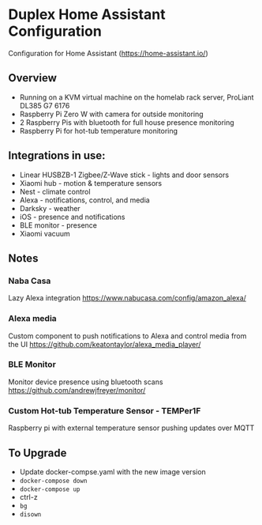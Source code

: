 # Duplex Home Assistant Configuration
Configuration for Home Assistant (https://home-assistant.io/)

## Overview
 * Running on a KVM virtual machine on the homelab rack server, ProLiant DL385 G7 6176
 * Raspberry Pi Zero W with camera for outside monitoring
 * 2 Raspberry Pis with bluetooth for full house presence monitoring
 * Raspberry Pi for hot-tub temperature monitoring

## Integrations in use:

 * Linear HUSBZB-1 Zigbee/Z-Wave stick - lights and door sensors
 * Xiaomi hub - motion & temperature sensors
 * Nest - climate control
 * Alexa - notifications, control, and media
 * Darksky - weather
 * iOS - presence and notifications
 * BLE monitor - presence
 * Xiaomi vacuum

## Notes

### Naba Casa
Lazy Alexa integration
https://www.nabucasa.com/config/amazon_alexa/

### Alexa media
Custom component to push notifications to Alexa and control media from the UI
https://github.com/keatontaylor/alexa_media_player/

### BLE Monitor
Monitor device presence using bluetooth scans
https://github.com/andrewjfreyer/monitor/

### Custom Hot-tub Temperature Sensor - TEMPer1F
Raspberry pi with external temperature sensor pushing updates over MQTT

## To Upgrade

 * Update docker-compse.yaml with the new image version
 * `docker-compose down`
 * `docker-compose up`
 * ctrl-z
 * `bg`
 * `disown`

